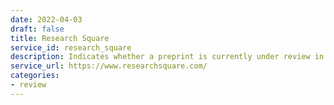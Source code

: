```yaml
---
date: 2022-04-03
draft: false
title: Research Square
service_id: research_square
description: Indicates whether a preprint is currently under review in a journal.
service_url: https://www.researchsquare.com/
categories:
- review
---
```




